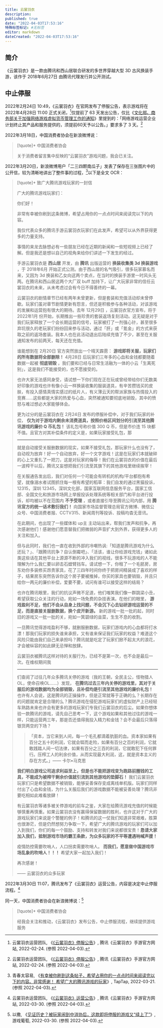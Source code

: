```yaml
---
title: 云裳羽衣
description:
published: true
date: "2022-04-03T17:53:16"
特殊标签标记: #无标签
editor: markdown
dateCreated: "2022-04-03T17:53:16"
---
```


## 简介

《云裳羽衣》是一款由腾讯和西山居联合研发的多世界穿越大型 3D 古风换装手游，该作于 2018年6月27日 由腾讯代理发行并公开测试。

## 中止停服

2022年2月24日 10:49，《云裳羽衣》在官网发布了停服公告，表示游戏将在 2022年4月28日 11:00 正式关闭，[^910514]仅提前了 63 天发出公告，仅比《[文化部、商务部关于加强网络游戏虚拟货币管理工作的通知][]》里提到的：「网络游戏运营企业计划终止其产品和服务提供的，须提前60天予以公告。」要求多了 3 天。[^910514]

[文化部、商务部关于加强网络游戏虚拟货币管理工作的通知]: /rule/多部门/关于加强网络游戏虚拟货币管理工作的通知.md

[^910514]: 云裳羽衣运营团队, 《[《云裳羽衣》停服公告](https://web.archive.org/web/20220403100259/https://ysyy.qq.com/webplat/info/news_version3/29584/34471/34478/34479/m20002/202202/910514.shtml)》, 腾讯《云裳羽衣》手游官方网站, 2022-02-24. (参照 2022-04-03).

2022年3月18日，中国消费者协会在新浪微博说：

> [!quote]+ 中国消费者协会
>
> 关于消费者留言集中反映的“云裳羽衣”游戏问题，我会已关注。

2022年3月20日，新浪微博用户「二三四颗南瓜子」发表了保存在三张图片中的公开信，较为清晰地讲出了整件事的过程，[^3538]以下是全文 OCR：

[^3538]: 青春太容易, 《[有幸被你刷到这条帖子，希望占用你的一点点时间来阅读完以下的内容。非常感谢！ 希望广大的腾讯游戏的玩家](https://archive.is/Z3L5c "https://www.taptap.com/moment/255076563538675042")》, TapTap, 2022-03-21. (参照 2022-04-03).

> [!quote]+ 致广大腾讯游戏玩家的一封信
>
> 广大的腾讯游戏玩家们：
>
> 你们好！
>
> 非常有幸被你刷到这条微博，希望占用你的一点点时间来阅读完以下的内容。
>
> 我仅代表众多的腾讯手游云裳羽衣玩家们在此发声，希望可以从外界获得更多的力量支持。
>
> 事情的来龙去脉想必有一些朋友已经在近期的新闻和一些短视频上已经了解。但是我还是想以自己的视角来给你们讲述一下发生的经过。
>
> 手游云裳羽衣是 **西山居** 开发，由 **腾讯** 出版运营的 **换装收集类 3d 换装游戏** ，于 2018年6月 开始正式公测。由于西山居的名气吸引，很多玩家慕名而来，又因为 3d 换装和乙女向这两个卖点，在当时的换装手游里一时风头无两。在腾讯和西山居这两个大厂双 buff 加持下，让广大玩家非常的信任云裳羽衣的未来，从未考虑过会有今日不得善终的一幕。
>
> 云裳羽衣的剧情章节已经有两年未曾更新，但是套装和充值活动却未曾停歇。玩家们虽对章节剧情更新有怨言，但还是积极参与各种活动，对该游戏的发展和运营抱有很大的期待。去年 12月29日 ，云裳羽衣官方宣布，将于 2022年1月 份开始，长期推出一些珍贵的套装返场复刻活动。这无疑是对于我们玩家释放了一个会长期运营的信号，玩家被打了一剂强心针，甚至很多弃坑很久的老玩家们纷纷回来参与活动，通过「肝」或「氪金」的方式来获取之前的返场套装。我本人也在此活动退出后陆续充值了不少，甚至在关服通知发布的前两天，每天还在充值。
>
> 谁能想到在 2月20日 官方突然放出一个晴天霹雳： **游戏即将关服，玩家们的所有数据将全部删除！** 4月28日 后玩家们三年多的心血和金钱都要随着数据一起被 **彻底销毁** ，我们要和已经与日常生活融为一体的小云「生离死别」，这是我们不能接受的，也不愿接受的。
>
> 也许大家无法感同身受，请试想一下你们现在正在玩或曾经带给你们无数美好印象的游戏也许有像小云一样换装收集的服装道具，有辛苦攒钱买的皮肤，有投入感情真情实感过的纸片人，有义薄云天的帮派家族与热情投入的竞赛……这些都是大家的热爱与心血，突然被通知要彻底地销毁，其中的愤怒与难过想必大家能够体会。
>
> 更为过分的是云裳羽衣在 2月24日 发布的停服补偿中，对于我们玩家的补偿， **仅为对于游戏内剩余未消费道具，按照价格区间划分的引流至其他腾讯游戏的廉价 Q 币礼包！** 该礼包号称价值 300 Q 币，但是市价连 15 块都不值。且官方对其补偿条件的定义是，如果玩家接受礼包，那
>
> ---
>
> 就是自动接受关服删数据的现实，如果不接受礼包，那玩家什么也没有了，自动视为放弃！好一个自动放弃，好一个文字游戏！这是在玩家们本就破碎的心上又重扎了一把刀，这是对玩家的侮辱！我们在云裳羽衣的价值在最后一波榨干以后，腾讯又妄想把我们引流至其旗下的其他游戏里继续挨宰！
>
> 在关服通告发出后，我们对任何一个可能会有转机的机构/平台都抱有希望，就像溺水者试图抓住每一根有希望的稻草：我们自发的通过黑猫投诉，12315，深圳 12345，深圳文化部，国家互联网信息服务平台，国家工信部、全国文化和旅游市场网上举报投诉处理系统等相关部门和平台进行投诉，却均被以不在范围内 **不予受理** ，或者直接引导至腾讯公司内部，用 **腾讯官方的统一话术敷衍我们！** 向国家市场监督管理总局官方微博、微信公众号、中国消费者报、CCTV315、新闻周刊等投诉、投稿均杳无音讯。
>
> 在此期间，也出现了一些媒体和 up主 主动站出来，帮我们发声和抗争，再次感谢他们！感谢他们愿意替我们把微弱的声音扩大到外界，获得更多人的关注和加入。
>
> 但与此同时，我们也一直在收到外部的冷嘲热讽:「知道是腾讯游戏为什么还玩？」、「跟腾讯抗争？自认倒霉吧」、「活该，谁让你给游戏充钱」诸如此类这些话在其他平台上源源不断的冲入我们的视线，很多不玩游戏的人不能理解为什么我仁要以卵击石螳臂挡车。请试想一下，你租了一个毛胚房，房东劝你多装修买昂贵家具，花了三四年时间你终于把房间精装成了喜欢的样子，结果房东突然告诉你这个房子要被推掉，你买的家具也要销毁，并且只给你一两元的廉价补偿，爱要不要，试问有谁可以接受这样的结局？
>
> 也许在腾讯眼里，我们的抗议声微不足道，他们嗤笑我们像一群跳梁小丑，希望获取公众关注的行动，宛如一场免费的杂技表演。在他们的眼里， **游戏盈利不足，他们不会从自身上找问题，不会沉下心去钻研游戏运营的不足，而是直接关服删数据，换个皮开新游。** 新的游戏一批一批的起，同时旧的游戏又一批一批的关，宛如一箕碧绿的韭菜，生生不息的收割。
>
> —旦腾讯觉得游戏盈利不够，就删服删数据，玩家们游戏内的心血都将打水漂！那我们玩家的损失谁来承担，又有谁来保证我们玩家的权益？难道这个风险只能由我们自己来承担吗？腾讯就是吃定了玩家们掀不起太大的浪花，才会被纵容的如此肆无忌惮和放肆。
>
> 云裳羽衣被腾讯这样对待的关服行为，已经不是第一次，也不会是最后一次。在维权期间我
>
> ---
>
> 们查阅了过往几年众多腾讯关停的游戏（我的王朝，全民主公，怪物猎人OL，使命召唤OL……）发现， **在腾讯过去三年内关停的游戏里，其对于关服后的游戏数据均为全部销毁，且补偿均是引流至其他游戏的廉价礼包！** 也许有人会说，这是腾讯的正操操作，但是正常就等于正确的么？长期存在的问题就肯定是合理的么？腾讯游戏在侵犯游戏玩家们的虚拟财产上已经轻车熟路未来也许会有更多的游戏玩家们专我们云裳羽衣的后尘。如果你想体验一款腾讯的游戏，请先自己思考一下，这个游戏如果和其他过往的游戏一样，只能运营两三年，那是否还值得我投入精力和金钱？会不会最后只落得银货两空的下场？
>
> > 「资本，当它来到人间，每一个毛孔都滴着肮脏的血。资本家如果有百分之五十的利润，它就会铤而走险，如果有百分之百的利润，它就敢践踏人间一切法律，如果有百分之三百的利润，它就敢犯下任何罪行。压榨工人的利余价值，从而实现最大利润，这，就是资本主义的存在方式。」—— 卡尔•马克思
>
> **我们明白游戏公司追求利益至上，但是也不能把游戏变为跑路前圈钱的工具，不能成为被榨干剩余价值就引流到其他游戏的垫脚石！** 我们云裳羽衣玩家们只是希望数据不被销毁，能够妥善保存变成离线单机版。玩家们同样付出了心血和金钱，为什么关服后我们的游戏数据不能被妥善处理？腾讯非要吃相如此难看放肆！
>
> 有云裳羽衣等诸多被关停游戏的前车之鉴，大家在给腾讯游戏充值的时候能够慎重再慎重。如果云裳羽衣没有赢得保留数据的胜利，也许这对于广大的游戏玩家们来说是个警醒的例子！和腾讯的这一仗我们知道非常艰难，胜算也很渺茫，但是仍然想努力争取一下，希望广大的腾讯游戏的玩家们可以加入到我们，你们的每一个鼓励、支持和转发对我们来说都很宝贵！**恳请大家加入我们，抵制游戏市场的霸王条款，为众多玩家的不平等遭遇呐喊声援！**
>
> 疫情防控需要吹哨人，人口拐卖需要吹哨人。 **而我们，愿意做中国游戏市场乱象的吹哨人！！！** 希望大家一起加入我们！
>
> 再次感谢！
>
> —— 云裳羽衣的众多玩家

2022年3月30日 11:07，腾讯发布了《云裳羽衣》运营公告，内容是决定中止停服流程。[^912509]

[^912509]: 云裳羽衣运营团队, 《[《云裳羽衣》运营公告](https://web.archive.org/web/20220403100304/https://ysyy.qq.com/webplat/info/news_version3/29584/34471/34478/34479/m20002/202203/912509.shtml)》, 腾讯《云裳羽衣》手游官方网站, 2022-03-30. (参照 2022-04-03).

同一天，中国消费者协会在新浪微博说：[^23268]

[^23268]: 以撒, 《[见证历史？被玩家闹到中消协后，这款即将停服的游戏又“续上了”](https://web.archive.org/web/20220403032125/http://youxiputao.com/articles/23268)》, 游戏葡萄, 2022-03-30. (参照 2022-04-03).

> [!quote]+ 中国消费者协会
>
> 经我会关注和推动，《云裳羽衣》发布公告，中止停服流程，继续提供游戏服务
